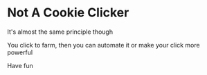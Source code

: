 # Not A Cookie Clicker

It's almost the same principle though

You click to farm, then you can automate it or make your click more powerful

Have fun
